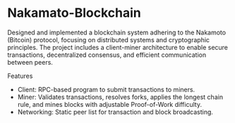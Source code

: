 # Nakamato-Blockchain
Designed and implemented a blockchain system adhering to the Nakamoto (Bitcoin) protocol, focusing on distributed systems and cryptographic principles. The project includes a client-miner architecture to enable secure transactions, decentralized consensus, and efficient communication between peers.

Features
- Client: RPC-based program to submit transactions to miners.
- Miner: Validates transactions, resolves forks, applies the longest chain rule, and mines blocks with adjustable Proof-of-Work difficulty.
- Networking: Static peer list for transaction and block broadcasting.
